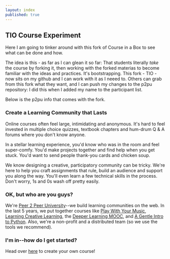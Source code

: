 ```yaml
---
layout: index
published: true
---
```

## TIO Course Experiment
Here I am going to tinker around with this fork of Course in a Box to see what can be done and how.

The idea is this - as far as I can glean it so far: That students literally *take* the course by forking it, then working with the forked materias to become familiar with the ideas and practices. It's bootstrapping. This fork - TIO - now sits on my github and I can work with it as I neeed to. Others can grab from this fork what they want, and I can push my changes to the p2pu repository: I did this when I added my name to the participant list.


Below is the p2pu info that comes with the fork.

### Create a Learning Community that Lasts

Online courses often feel large, intimidating and anonymous. It's hard to feel invested
in multiple choice quizzes, textbook chapters and hum-drum Q &amp; A forums where you
don't know anyone.

In a stellar learning experience, you'd know who was in the room and feel super-comfy.
You'd make projects together and find help when you get stuck. You'd want to send people
thank-you cards and chicken soup.

We know designing a creative, participatory community can be tricky. We're here to help
you craft assignments that rule, build an audience and support you along the way. You'll
even learn a few technical skills in the process. Don't worry, 1s and 0s wash off
pretty easily.
		
### OK, but who are you guys?

We're [Peer 2 Peer University](http://p2pu.org)--we build learning communities
on the web. In the last 5 years, we put together courses like 
[Play With Your Music](http://www.playwithyourmusic.org/),
[Learning Creative Learning](http://learn.media.mit.edu/lcl/), the
[Deeper Learning MOOC](http://dlmooc.deeper-learning.org/), and
[A Gentle Intro to Python](http://mechanicalmooc.org/). 
Also, we're a non-profit and a distributed team (so we use the tools we recommend).

			
### I'm in--how do I get started?
Head over [here]({{site.baseurl}}/modules/start/about-this-course/) to create your own course!

